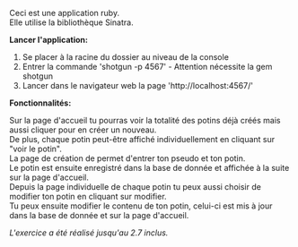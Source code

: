 Ceci est une application ruby. <br>
Elle utilise la bibliothèque Sinatra.


<strong>Lancer l'application:<br></strong>

1) Se placer à la racine du dossier au niveau de la console <br>
2) Entrer la commande 'shotgun -p 4567'  - Attention nécessite la gem shotgun <br>
3) Lancer dans le navigateur web la page 'http://localhost:4567/'


<strong>Fonctionnalités:<br></strong>

Sur la page d'accueil tu pourras voir la totalité des potins déjà créés mais aussi cliquer pour en créer un nouveau. <br>
De plus, chaque potin peut-être affiché individuellement en cliquant sur "voir le potin". <br>
La page de création de permet d'entrer ton pseudo et ton potin. <br>
Le potin est ensuite enregistré dans la base de donnée et affichée à la suite sur la page d'accueil. <br>
Depuis la page individuelle de chaque potin tu peux aussi choisir de modifier ton potin en cliquant sur modifier. <br>
Tu peux ensuite modifier le contenu de ton potin, celui-ci est mis à jour dans la base de donnée et sur la page d'accueil. <br>

<em>L'exercice a été réalisé jusqu'au 2.7 inclus.</em>
